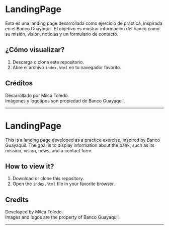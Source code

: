 # LandingPage

Esta es una landing page desarrollada como ejercicio de práctica, inspirada en el Banco Guayaquil. El objetivo es mostrar información del banco como su misión, visión, noticias y un formulario de contacto.

## ¿Cómo visualizar?

1. Descarga o clona este repositorio.
2. Abre el archivo `index.html` en tu navegador favorito.

## Créditos

Desarrollado por Milca Toledo.  
Imágenes y logotipos son propiedad de Banco Guayaquil.

---

# LandingPage

This is a landing page developed as a practice exercise, inspired by Banco Guayaquil. The goal is to display information about the bank, such as its mission, vision, news, and a contact form.

## How to view it?

1. Download or clone this repository.
2. Open the `index.html` file in your favorite browser.

## Credits

Developed by Milca Toledo.  
Images and logos are the property of Banco Guayaquil.

---
